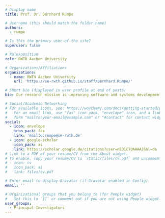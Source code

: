 ```yaml
---
# Display name
title: Prof. Dr. Bernhard Rumpe

# Username (this should match the folder name)
authors:
  - rumpe

# Is this the primary user of the site?
superuser: false

# Role/position
role: RWTH Aachen University

# Organizations/Affiliations
organizations:
  - name: RWTH Aachen University
    url: 'https://se-rwth.github.io/staff/Bernhard.Rumpe/'

# Short bio (displayed in user profile at end of posts)
bio: Our research mission is improving software and systems development by identifying methods, concepts, tools and infrastructures for innovative and efficient incremental development of software and software intensive high quality systems in less time while flexibly integrating evolving requirements.

# Social/Academic Networking
# For available icons, see: https://wowchemy.com/docs/getting-started/page-builder/#icons
#   For an email link, use "fas" icon pack, "envelope" icon, and a link in the
#   form "mailto:your-email@example.com" or "#contact" for contact widget.
social:
  - icon: envelope
    icon_pack: fas
    link: 'mailto:rumpe@se-rwth.de'
  - icon: google-scholar
    icon_pack: ai
    link: https://scholar.google.de/citations?user=nED1C7QAAAAJ&hl=de
# Link to a PDF of your resume/CV from the About widget.
# To enable, copy your resume/CV to `static/files/cv.pdf` and uncomment the lines below.
# - icon: cv
#   icon_pack: ai
#   link: files/cv.pdf

# Enter email to display Gravatar (if Gravatar enabled in Config)
email: ''

# Organizational groups that you belong to (for People widget)
#   Set this to `[]` or comment out if you are not using People widget.
user_groups:
  - Principal Investigators
---
```


